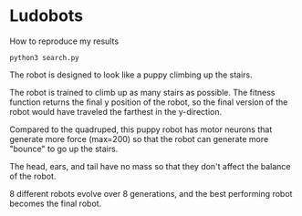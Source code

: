 # Ludobots 
How to reproduce my results
```
python3 search.py
```

The robot is designed to look like a puppy climbing up the stairs. 

The robot is trained to climb up as many stairs as possible. The fitness function returns the final y position of the robot, 
so the final version of the robot would have traveled the farthest in the y-direction.

Compared to the quadruped, this puppy robot has motor neurons that generate more force (max=200) so that the robot can generate 
more "bounce" to go up the stairs.

The head, ears, and tail have no mass so that they don't affect the balance of the robot.

8 different robots evolve over 8 generations, and the best performing robot becomes the final robot.

